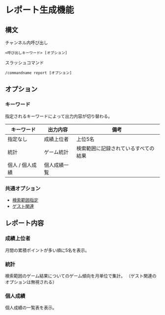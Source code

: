 # レポート生成機能

## 構文

チャンネル内呼び出し

```
<呼び出しキーワード> [オプション]
```

スラッシュコマンド

```
/commandname report [オプション]
```

## オプション

### キーワード

指定されるキーワードによって出力内容が切り替わる。

| キーワード      | 出力内容     | 備考                                 |
| --------------- | ------------ | ------------------------------------ |
| 指定なし        | 成績上位者   | 上位5名                              |
| 統計            | ゲーム統計   | 検索範囲に記録されているすべての結果 |
| 個人 / 個人成績 | 個人成績一覧 |                                      |

### 共通オプション

- [検索範囲指定](argument_keyword.md#検索範囲指定)
- [ゲスト関連](argument_keyword.md#ゲストの成績の取り扱いに関するオプション)

## レポート内容

### 成績上位者

月間の累積ポイントが多い順に5名を表示。

### 統計

検索範囲のゲーム結果についてのゲーム傾向を月単位で集計。
（ゲスト関連のオプションは無視される）

### 個人成績

個人成績の一覧表を表示。
